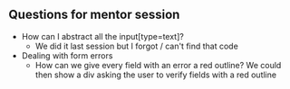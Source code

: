 ## Questions for mentor session

- How can I abstract all the input[type=text]?
  - We did it last session but I forgot / can't find that code
- Dealing with form errors
  - How can we give every field with an error a red outline? We could then show a div asking the user to verify fields with a red outline
